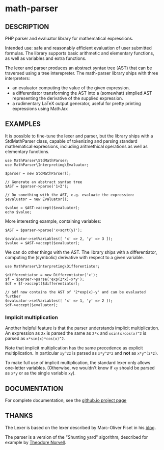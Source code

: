 math-parser
===========


DESCRIPTION
-----------

PHP parser and evaluator library for mathematical expressions.

Intended use: safe and reasonably efficient evaluation of user submitted formulas. The library supports basic arithmetic and elementary functions, as well as variables and extra functions.

The lexer and parser produces an abstract syntax tree (AST) that can be traversed using a tree interepreter. The math-parser library ships with three interpreters:

* an evaluator computing the value of the given expression.
* a differentiator transforming the AST into a (somewhat) simplied AST representing the derivative of the supplied expression.
* a rudimentary LaTeX output generator, useful for pretty printing expressions using MathJax


EXAMPLES
--------

It is possible to fine-tune the lexer and parser, but the library ships with a StdMathParser class, capable of tokenizing and parsing standard mathematical expressions, including aritmethical operations as well as elementary functions.

~~~{.php}
use MathParser\StdMathParser;
use MathParser\Interpreting\Evaluator;

$parser = new StdMathParser();

// Generate an abstract syntax tree
$AST = $parser->parse('1+2');

// Do something with the AST, e.g. evaluate the expression:
$evaluator = new Evaluator();

$value = $AST->accept($evaluator);
echo $value;
~~~

More interesting example, containing variables:

~~~{.php}
$AST = $parser->parse('x+sqrt(y)');

$evaluator->setVariables([ 'x' => 2, 'y' => 3 ]);
$value = $AST->accept($evaluator);
~~~

We can do other things with the AST. The library ships with a differentiator, computing the (symbolic) derivative with respect to a given variable.

~~~{.php}
use MathParser\Interpreting\Differentiator;

$differentiator = new Differentiator('x');
$f = $parser->parse('exp(2*x)-x*y');
$df = $f->accept($differentiator);

// $df now contains the AST of '2*exp(x)-y' and can be evaluated further
$evaluator->setVariables([ 'x' => 1, 'y' => 2 ]);
$df->accept($evaluator);
~~~

### Implicit multiplication

Another helpful feature is that the parser understands implicit multiplication. An expression as `2x` is parsed the same as `2*x` and `xsin(x)cos(x)^2` is parsed as `x*sin(x)*cos(x)^2`.

Note that implicit multiplication has the same precedence as explicit multiplication. In particular `xy^2z` is parsed as `x*y^2*z` and **not** as `x*y^(2*z)`.

To make full use of implicit multiplication, the standard lexer only allows one-letter variables. (Otherwise, we wouldn't know if `xy` should be parsed as `x*y` or as the single variable `xy`).

DOCUMENTATION
-------------

For complete documentation, see the [github.io project page](http://mossadal.github.io/math-parser/index.html)

THANKS
------

The Lexer is based on the lexer described by Marc-Oliver Fiset in his [blog](http://marcofiset.com/programming-language-implementation-part-1-lexer/).

The parser is a version of the "Shunting yard" algorithm, described for example by [Theodore Norvell](http://www.engr.mun.ca/~theo/Misc/exp_parsing.htm#shunting_yard).
